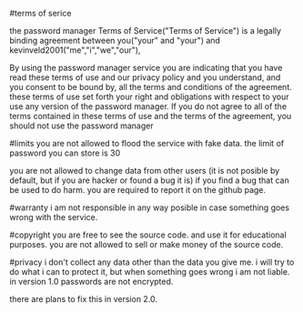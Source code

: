 #terms of serice

the password manager Terms of Service("Terms of Service") is a legally binding agreement between you("your" and "your") and kevinveld2001("me","i","we","our"),

By using the password manager service you are indicating that you have read these terms of use and our privacy policy and you understand, and you consent to be bound by, all the terms and conditions of the agreement. these terms of use set forth your right and obligations with respect to your use any version of the password manager. If you do not agree to all of the terms contained in these terms of use and the terms of the agreement, you should not use the password manager


#limits
you are not allowed to flood the service with fake data. the limit of password you can store is 30

you are not allowed to change data from other users
(it is not posible by default, but if you are hacker or found a bug it is)
if you find a bug that can be used to do harm. you are required to report it on the github page.

#warranty
i am not responsible in any way posible in case something goes wrong with the service.

#copyright
you are free to see the source code. and use it for educational purposes.
you are not allowed to sell or make money of the source code.

#privacy
i don't collect any data other than the data you give me.
i will try to do what i can to protect it, but when something goes wrong i am not liable.
in version 1.0 passwords are not encrypted. 

there are plans to fix this in version 2.0.
